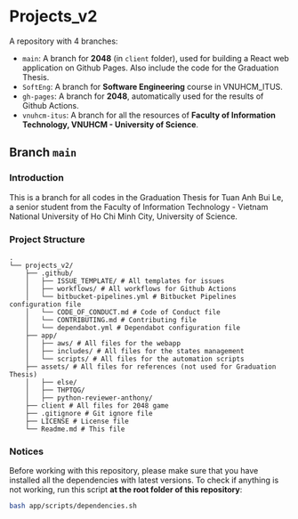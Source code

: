 # Projects_v2

A repository with 4 branches:

- `main`: A branch for **2048** (in `client` folder), used for building a React web application on Github Pages. Also include the code for the Graduation Thesis.
- `SoftEng`: A branch for **Software Engineering** course in VNUHCM_ITUS.
- `gh-pages`: A branch for **2048**, automatically used for the results of Github Actions.
- `vnuhcm-itus`: A branch for all the resources of **Faculty of Information Technology, VNUHCM - University of Science**.

## Branch `main`

### Introduction

This is a branch for all codes in the Graduation Thesis for Tuan Anh Bui Le, a senior student from the Faculty of
Information Technology - Vietnam National University of Ho Chi Minh City, University of Science.

### Project Structure

```
.
└── projects_v2/
    ├── .github/
    │   ├── ISSUE_TEMPLATE/ # All templates for issues
    │   ├── workflows/ # All workflows for Github Actions
    │   └── bitbucket-pipelines.yml # Bitbucket Pipelines configuration file
    │   └── CODE_OF_CONDUCT.md # Code of Conduct file
    │   └── CONTRIBUTING.md # Contributing file
    │   └── dependabot.yml # Dependabot configuration file
    ├── app/
    │   ├── aws/ # All files for the webapp
    │   ├── includes/ # All files for the states management
    │   └── scripts/ # All files for the automation scripts
    ├── assets/ # All files for references (not used for Graduation Thesis)
    │   ├── else/
    │   ├── THPTQG/
    │   ├── python-reviewer-anthony/
    ├── client # All files for 2048 game
    ├── .gitignore # Git ignore file
    ├── LICENSE # License file
    └── Readme.md # This file
```

### Notices

Before working with this repository, please make sure that you have installed all the
dependencies with latest versions. To check if anything is not working,
run this script **at the root folder of this repository**:

```bash
bash app/scripts/dependencies.sh
```
